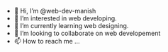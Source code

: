 - 👋 Hi, I’m @web-dev-manish
- 👀 I’m interested in web developing.
- 🌱 I’m currently learning web designing.
- 💞️ I’m looking to collaborate on web developement
- 📫 How to reach me ...

<!---
web-dev-manish/web-dev-manish is a ✨ special ✨ repository because its `README.md` (this file) appears on your GitHub profile.
You can click the Preview link to take a look at your changes.
--->
